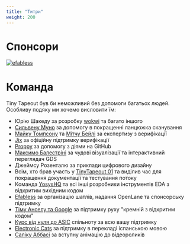 ```yaml
---
title: "Титри"
weight: 200
---
```


# Спонсори

[![efabless](/images/efabless.png)](https://efabless.com/)

# Команда

Tiny Tapeout був би неможливий без допомоги багатьох людей. Особливу подяку ми хочемо висловити їм:

* Юрiю Шакеду за розробку [wokwi](https://wokwi.com/) та багато іншого
* [Сильвену Муно](https://twitter.com/tnt) за допомогу в покращенні ланцюжка сканування
* [Майку Томпсону](https://www.linkedin.com/in/michael-thompson-0a581a/) та [Мітчу Бейлі](https://www.linkedin.com/in/mitch-bailey-8ba0b45/) за експертизу з верифікації
* [Jix](https://twitter.com/jix_) за офіційну підтримку верифікації
* [Proppy](https://twitter.com/proppy) за допомогу з діями на GitHub
* [Максимо Балестріні](https://twitter.com/maxiborga) за чудові візуалізації та інтерактивний переглядач GDS
* Джеймсу Розенталю за приклади цифрового дизайну
* Всім, хто брав участь у [TinyTapeout 01](/runs/tt01) та виділив час для покращення документації та тестування потоку
* Команда [YosysHQ](https://www.yosyshq.com/) та всі інші розробники інструментів EDA з відкритим вихідним кодом
* [Efabless](https://efabless.com/) за організацію шатлів, надання OpenLane та спонсорську підтримку
* [Тіму Анселу та Google](https://www.youtube.com/watch?v=EczW2IWdnOM) за підтримку руху "кремній з відкритим кодом"
* [Курс від нуля до ASIC](https://zerotoasiccourse.com/) спільноту за всю вашу підтримку
* [Electronic Cats](https://electroniccats.com/) за підтримку в перекладі іспанською мовою
* [Саліку Аббасі](https://www.instagram.com/salikabbasi/) за вступну анімацію до відеороликів
